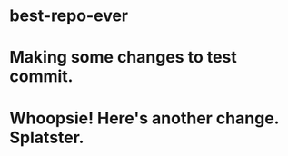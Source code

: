 # best-repo-ever
# Making some changes to test commit.
# Whoopsie!  Here's another change. Splatster.
